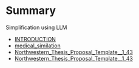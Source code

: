 # Summary
Simplification using LLM

- [INTRODUCTION](./README.md)
- [medical_similation](./mediacal_summilation.md)
- [Northwestern_Thesis_Proposal_Template__1_43](./Northwestern_Thesis_Proposal_Template__1_43.md)
- [Northwestern_Thesis_Proposal_Template__1_43](./Northwestern_Thesis_Proposal_Template__1_43.md)
